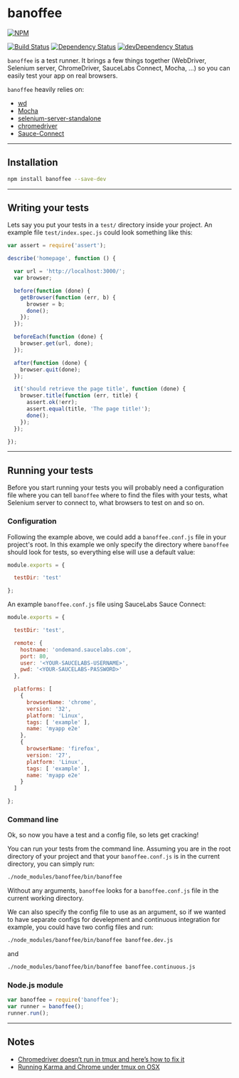# banoffee

[![NPM](https://nodei.co/npm/banoffee.png?compact=true)](https://nodei.co/npm/banoffee/)

[![Build Status](https://secure.travis-ci.org/lupomontero/banoffee.png)](http://travis-ci.org/lupomontero/banoffee) [![Dependency Status](https://david-dm.org/lupomontero/banoffee.png)](https://david-dm.org/lupomontero/banoffee)
[![devDependency Status](https://david-dm.org/lupomontero/banoffee/dev-status.png)](https://david-dm.org/lupomontero/banoffee#info=devDependencies)

`banoffee` is a test runner. It brings a few things together (WebDriver,
Selenium server, ChromeDriver, SauceLabs Connect, Mocha, ...) so you can easily
test your app on real browsers.

`banoffee` heavily relies on:

* [wd](https://github.com/admc/wd)
* [Mocha](https://github.com/visionmedia/mocha)
* [selenium-server-standalone](https://code.google.com/p/selenium/downloads/detail?name=selenium-server-standalone-2.39.0.jar)
* [chromedriver](https://code.google.com/p/selenium/wiki/ChromeDriver)
* [Sauce-Connect](https://saucelabs.com/docs/connect)

* * *

## Installation

```sh
npm install banoffee --save-dev
```

* * *

## Writing your tests

Lets say you put your tests in a `test/` directory inside your project. An
example file `test/index.spec.js` could look something like this:

```javascript
var assert = require('assert');

describe('homepage', function () {

  var url = 'http://localhost:3000/';
  var browser;

  before(function (done) {
    getBrowser(function (err, b) {
      browser = b;
      done();
    });
  });

  beforeEach(function (done) {
    browser.get(url, done);
  });

  after(function (done) {
    browser.quit(done);
  });

  it('should retrieve the page title', function (done) {
    browser.title(function (err, title) {
      assert.ok(!err);
      assert.equal(title, 'The page title!');
      done();
    });
  });

});
```

* * *

## Running your tests

Before you start running your tests you will probably need a configuration file
where you can tell `banoffee` where to find the files with your tests, what
Selenium server to connect to, what browsers to test on and so on.

### Configuration

Following the example above, we could add a `banoffee.conf.js` file in your
project's root. In this example we only specify the directory where `banoffee`
should look for tests, so everything else will use a default value:

```javascript
module.exports = {

  testDir: 'test'

};
```

An example `banoffee.conf.js` file using SauceLabs Sauce Connect:

```javascript
module.exports = {

  testDir: 'test',

  remote: {
    hostname: 'ondemand.saucelabs.com',
    port: 80,
    user: '<YOUR-SAUCELABS-USERNAME>',
    pwd: '<YOUR-SAUCELABS-PASSWORD>'
  },

  platforms: [
    {
      browserName: 'chrome',
      version: '32',
      platform: 'Linux',
      tags: [ 'example' ],
      name: 'myapp e2e'
    },
    {
      browserName: 'firefox',
      version: '27',
      platform: 'Linux',
      tags: [ 'example' ],
      name: 'myapp e2e'
    }
  ]

};
```

### Command line

Ok, so now you have a test and a config file, so lets get cracking!

You can run your tests from the command line. Assuming you are in the root
directory of your project and that your `banoffee.conf.js` is in the current
directory, you can simply run:

```sh
./node_modules/banoffee/bin/banoffee
```

Without any arguments, `banoffee` looks for a `banoffee.conf.js` file in the
current working directory.

We can also specify the config file to use as an argument, so if we wanted to
have separate configs for develepment and continuous integration for example,
you could have two config files and run:

```sh
./node_modules/banoffee/bin/banoffee banoffee.dev.js
```

and

```sh
./node_modules/banoffee/bin/banoffee banoffee.continuous.js
```

### Node.js module

```javascript
var banoffee = require('banoffee');
var runner = banoffee();
runner.run();
```

* * *

## Notes

* [Chromedriver doesn’t run in tmux and here’s how to fix it](http://borkweb.com/story/chromedriver-doesnt-run-in-tmux)
* [Running Karma and Chrome under tmux on OSX](http://savanne.be/804-running-karma-and-chrome-under-tmux-on-osx/)

